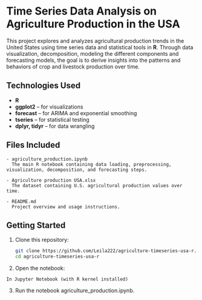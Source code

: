 # Time Series Data Analysis on Agriculture Production in the USA
This project explores and analyzes agricultural production trends in the United States using time series data and statistical tools in **R**. 
Through data visualization, decomposition, modeling the different components and forecasting models, the goal is to derive insights into the patterns and behaviors of crop and livestock production over time.

## Technologies Used

- **R**
- **ggplot2** – for visualizations  
- **forecast** – for ARIMA and exponential smoothing  
- **tseries** – for statistical testing  
- **dplyr, tidyr** – for data wrangling
  
## Files Included
```
- agriculture_production.ipynb 
  The main R notebook containing data loading, preprocessing, visualization, decomposition, and forecasting steps.
  
- Agriculture production USA.xlsx
  The dataset containing U.S. agricultural production values over time.

- README.md
  Project overview and usage instructions.
```
## Getting Started

1. Clone this repository:
   ```bash
   git clone https://github.com/Leila222/agriculture-timeseries-usa-r.git
   cd agriculture-timeseries-usa-r

2. Open the notebook:
  ```In RStudio (via IRKernel) or
  In Jupyter Notebook (with R kernel installed)
```
3. Run the notebook agriculture_production.ipynb.


